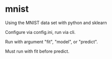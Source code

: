 # mnist
Using the MNIST data set with python and sklearn 

Configure via config.ini, run via cli. 

Run with argument "fit", "model", or "predict".

Must run with fit before predict. 
